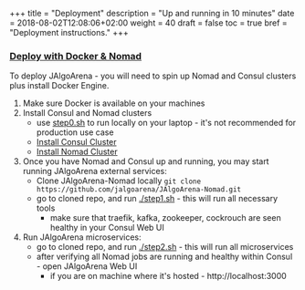 +++
title = "Deployment"
description = "Up and running in 10 minutes"
date = 2018-08-02T12:08:06+02:00
weight = 40
draft = false
toc = true
bref = "Deployment instructions."
+++

<h3 class="section-head" id="h-basic-template"><a href="#h-basic-template">Deploy with Docker & Nomad</a></h3>

To deploy JAlgoArena - you will need to spin up Nomad and Consul clusters plus install Docker Engine.

1. Make sure Docker is available on your machines
1. Install Consul and Nomad clusters
   * use [step0.sh](https://github.com/jalgoarena/JAlgoArena-Nomad/blob/master/step0.sh) to run locally on your laptop - it's not recommended for production use case
   * [Install Consul Cluster](https://www.consul.io/intro/getting-started/join.html)
   * [Install Nomad Cluster](https://www.nomadproject.io/intro/getting-started/cluster.html)
1. Once you have Nomad and Consul up and running, you may start running JAlgoArena external services:
   * Clone JAlgoArena-Nomad locally `git clone https://github.com/jalgoarena/JAlgoArena-Nomad.git`
   * go to cloned repo, and run [./step1.sh](https://github.com/jalgoarena/JAlgoArena-Nomad/blob/master/step1.sh) - this will run all necessary tools
     * make sure that traefik, kafka, zookeeper, cockrouch are seen healthy in your Consul Web UI
1. Run JAlgoArena microservices:
   * go to cloned repo, and run [./step2.sh](https://github.com/jalgoarena/JAlgoArena-Nomad/blob/master/step2.sh) - this will run all microservices
   * after verifying all Nomad jobs are running and healthy within Consul - open JAlgoArena Web UI
     * if you are on machine where it's hosted - http://localhost:3000
